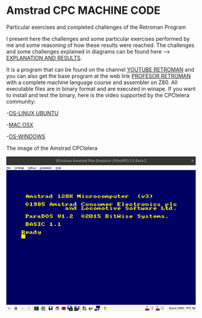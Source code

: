 # Amstrad CPC MACHINE CODE
Particular exercises and completed challenges of the Retroman Program


I present here the challenges and some particular exercises performed by me and some reasoning of how these results were reached. The challenges and some challenges explained in diagrams can be found here --> [EXPLANATION AND RESULTS](https://github.com/aggranadoss/amstradcpc-machine-code/tree/master/amstrad_cpc_exercises_resolved).

It is a program that can be found on the channel [YOUTUBE RETROMAN](https://www.youtube.com/@ProfesorRetroman/about) and you can also get the base 
program at the web link [PROFESOR RETROMAN](https://profesorretroman.com/) with a complete machine language course and assembler on Z80. All executable files are in binary format and are executed in winape. If you want to install and test the binary, here is the video supported by the CPCtelera community:

-[OS-LINUX UBUNTU](https://www.youtube.com/watch?v=aItoD7OfdkM)

-[MAC OSX](https://www.youtube.com/watch?v=4a_dh0WXWic)

-[OS-WINDOWS](https://www.youtube.com/watch?v=YIrbPEinYp0&list=RDCMUCSdIAKvPxlB3VlFDCBvI46A&index=3)

The image of the Amstrad CPCtelera

![](images/amstradcpc.png)

